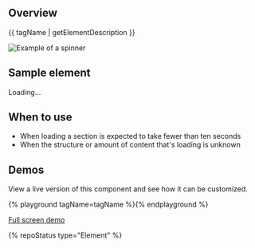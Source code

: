 ## Overview

{{ tagName | getElementDescription }}

<uxdot-example width-adjustment="184px">
  <img src="{{ './spinner-sample.png' | url }}" alt="Example of a spinner">
</uxdot-example>


## Sample element

<rh-spinner>Loading...</rh-spinner>


## When to use
- When loading a section is expected to take fewer than ten seconds
- When the structure or amount of content that's loading is unknown


## Demos
View a live version of this component and see how it can be customized.

{% playground tagName=tagName %}{% endplayground %}

<rh-cta><a href="{{ './demo/' | url }}">Full screen demo</a></rh-cta>


{% repoStatus type="Element" %}

